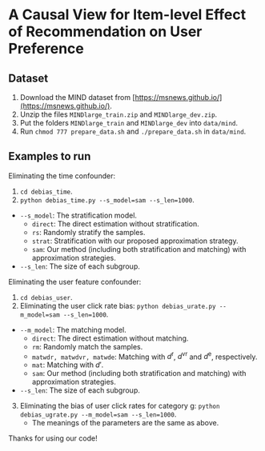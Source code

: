 # A Causal View for Item-level Effect of Recommendation on User Preference

## Dataset

1. Download the MIND dataset from [https://msnews.github.io/](https://msnews.github.io/).
2. Unzip the files `MINDlarge_train.zip` and `MINDlarge_dev.zip`.
3. Put the folders `MINDlarge_train` and `MINDlarge_dev` into `data/mind`.
4. Run `chmod 777 prepare_data.sh` and `./prepare_data.sh` in `data/mind`.

## Examples to run
Eliminating the time confounder:
1. `cd debias_time`.
2. `python debias_time.py --s_model=sam --s_len=1000`.
  * `--s_model`: The stratification model.
    * `direct`: The direct estimation without stratification.
    * `rs`: Randomly stratify the samples.
    * `strat`: Stratification with our proposed approximation strategy.
    * `sam`: Our method (including both stratification and matching) with approximation strategies.
  * `--s_len`: The size of each subgroup.

Eliminating the user feature confounder:
1. `cd debias_user`.
2. Eliminating the user click rate bias: `python debias_urate.py --m_model=sam --s_len=1000`.
  * `--m_model`: The matching model.
    * `direct`: The direct estimation without matching.
    * `rm`: Randomly match the samples.
    * `matwdr, matwdvr, matwde`: Matching with $d^\mbox{r}$, $d^\mbox{vr}$ and $d^\mbox{e}$, respectively.
    * `mat`: Matching with $d'$.
    * `sam`: Our method (including both stratification and matching) with approximation strategies.
  * `--s_len`: The size of each subgroup.
3. Eliminating the bias of user click rates for category g: `python debias_ugrate.py --m_model=sam --s_len=1000`.
    * The meanings of the parameters are the same as above.

Thanks for using our code!
